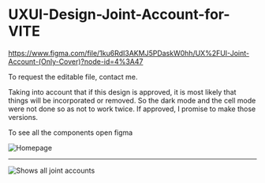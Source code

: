 # UXUI-Design-Joint-Account-for-VITE
https://www.figma.com/file/1ku6RdI3AKMJ5PDaskW0hh/UX%2FUI-Joint-Account-(Only-Cover)?node-id=4%3A47


To request the editable file, 
contact me.


Taking into account that if this design is approved, it is most likely that things will be incorporated or removed. 
So the dark mode and the cell mode were not done so as not to work twice.
If approved, I promise to make those versions.



To see all the components open figma



![Homepage](https://user-images.githubusercontent.com/101134545/160725184-7bae9128-b564-4da6-9e27-8592391a1a7f.jpg)
 
 
_ __________________________________________________________________________________________________________________________________________________________
 
 
 
![Shows all joint accounts](https://user-images.githubusercontent.com/101134545/160725489-e1cbb429-dfa7-4ceb-90c6-8d47e8c9ffbe.jpg)


